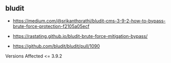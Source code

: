 
## bludit 

* https://medium.com/@srikanthprathi/bludit-cms-3-9-2-how-to-bypass-brute-force-protection-f2105a05ecf 

* https://rastating.github.io/bludit-brute-force-mitigation-bypass/

* https://github.com/bludit/bludit/pull/1090

Versions Affected <= 3.9.2
